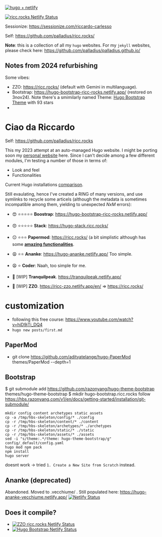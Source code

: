  [![hugo + netlify](https://res.cloudinary.com/dzkoxrsdj/image/upload/v1656562989/template_1_edyp8b.png)](https://ntl.fyi/3P9w1mr)

 [![ricc.rocks Netlify Status](https://api.netlify.com/api/v1/badges/444a5ada-1134-4e5c-9691-3a4a33799ab4/deploy-status)](https://app.netlify.com/sites/ricc-zzo/deploys)

Sessionize: https://sessionize.com/riccardo-carlesso

Self: https://github.com/palladius/ricc.rocks/

**Note**: this is a collection of all my `hugo` websites. For my `jekyll` websites, please check here: https://github.com/palladius/palladius.github.io/

## Notes from 2024 refurbishing

Some vibes:

* ZZO: https://ricc.rocks/ (default with Gemini in multilanguage).
* Bootstrap: https://hugo-bootstrap-ricc-rocks.netlify.app/ (restored on 3nov24). Note there's a smimilarly named Theme: [Hugo Bootstrap Theme](https://github.com/filipecarneiro/hugo-bootstrap-theme) with 93 stars
*

# Ciao da Riccardo

Self: https://github.com/palladius/ricc.rocks

This my 2023 attempt at an auto-managed Hugo website.
I might be porting soon my [personal website](http://www.palladius.it/) here.
Since I can't decide among a few different modules, I'm testing a number of those in terms of:

* Look and feel
* Functionalities

Current Hugo installations [comparison](https://ricc.rocks/posts/posts-symlink/2023-01-29-symlinked-themes-compared.d/symlinked-themes-compared/).

Still evaulating, hence I've created a RING of many versions, and use symlinks to recycle some articels (although the metadata is sometimes incompatible among them, yielding to unexpected *NxM* errors):

* 😍 ⭐️⭐️⭐️⭐️⭐️ **Boostrap**: https://hugo-bootstrap-ricc-rocks.netlify.app/
* 😍 ⭐️⭐️⭐️⭐️⭐️ **Stack**:    https://hugo-stack.ricc.rocks/
* 😐 ⭐️⭐️⭐️ **Papermod**: https://ricc.rocks/ (a bit simplistic although has some [**amazing functionalities**](https://ricc.rocks/posts/papermod-analysis-page/).
* 😩 ⭐️⭐️ **Ananke**: https://hugo-ananke.netlify.app/ Too simple.
* 😩 ⭐️ **Coder**: Naah, too simple for me.

* 🚧 [WIP] **Tranquilpeak**.  https://tranquilpeak.netlify.app/
* 🚧 [WIP] **ZZO**. https://ricc-zzo.netlify.app/en/ => https://ricc.rocks/

# customization

* following this free course: https://www.youtube.com/watch?v=hjD9jTi_DQ4
* `hugo new posts/first.md`

## PaperMod

* git clone https://github.com/adityatelange/hugo-PaperMod themes/PaperMod --depth=1

## Bootstrap

$ git submodule add https://github.com/razonyang/hugo-theme-bootstrap themes/hugo-theme-bootstrap
$ mkdir hugo-bootstrap.ricc.rocks
 follow https://hbs.razonyang.com/v1/en/docs/getting-started/installation/git-submodule/

```
mkdir config content archetypes static assets
cp -a /tmp/hbs-skeleton/config/* ./config
cp -r /tmp/hbs-skeleton/content/* ./content
cp -r /tmp/hbs-skeleton/archetypes/* ./archetypes
cp -r /tmp/hbs-skeleton/static/* ./static
cp -r /tmp/hbs-skeleton/assets/* ./assets
sed -i "s/theme:.*/theme: hugo-theme-bootstrap/g" config/_default/config.yaml
hugo mod npm pack
npm install
hugo server
```

doesnt work -> tried `1. Create a New Site from Scratch` instead.

## Ananke (deprecated)

Abandoned. Moved to .vecchiume/ .
Still populated here: https://hugo-ananke-vecchiume.netlify.app/
[![Netlify Status](https://api.netlify.com/api/v1/badges/9c6fdacc-6b9f-4908-b3e5-57f1dc2b8f50/deploy-status)](https://app.netlify.com/sites/hugo-ananke-vecchiume/deploys)



## Does it compile?

*  [![ZZO ricc.rocks Netlify Status](https://api.netlify.com/api/v1/badges/444a5ada-1134-4e5c-9691-3a4a33799ab4/deploy-status)](https://app.netlify.com/sites/ricc-zzo/deploys)
* [![Hugo Bootstrap Netlify Status](https://api.netlify.com/api/v1/badges/0441c68e-204c-4020-aebf-1a2afa7420e4/deploy-status)](https://app.netlify.com/sites/hugo-bootstrap-ricc-rocks/deploys)
